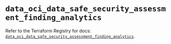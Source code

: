 # `data_oci_data_safe_security_assessment_finding_analytics`

Refer to the Terraform Registry for docs: [`data_oci_data_safe_security_assessment_finding_analytics`](https://registry.terraform.io/providers/hashicorp/oci/7.19.0/docs/data-sources/data_safe_security_assessment_finding_analytics).
